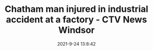 ---
"title": "Chatham man injured in industrial accident at a factory - CTV News Windsor"
"date": "2021-9-24 13:8:42"
"feed_name": "GOOGLENEWSINDUSTRIAL"
"feed_website": "https://news.google.com/search?q=industrial%2Bincident&hl=en-US&gl=US&ceid=US:en"
"feed_rss": "https://news.google.com/rss/search?q=industrial%2Bincident&hl=en-US&gl=US&ceid=US:en"
"link": "https://windsor.ctvnews.ca/chatham-man-injured-in-industrial-accident-at-a-factory-1.5598884"
"source": "{'href': 'https://windsor.ctvnews.ca', 'title': 'CTV News Windsor'}"
"file": "_posts/2021-1-1-8d07fb13810e9c981b17640dc603fd9a3ecec8a7.md"
"accident": "1"
"drilling": "0"
"dead": "1"
"injured": "0"
"arrested": "0"
"where": "industrial site"
"causes": "unknown"
"place": "windsor"
"place_uri": "http://en.wikipedia.org/wiki/Windsor%2C_Ontario"
---